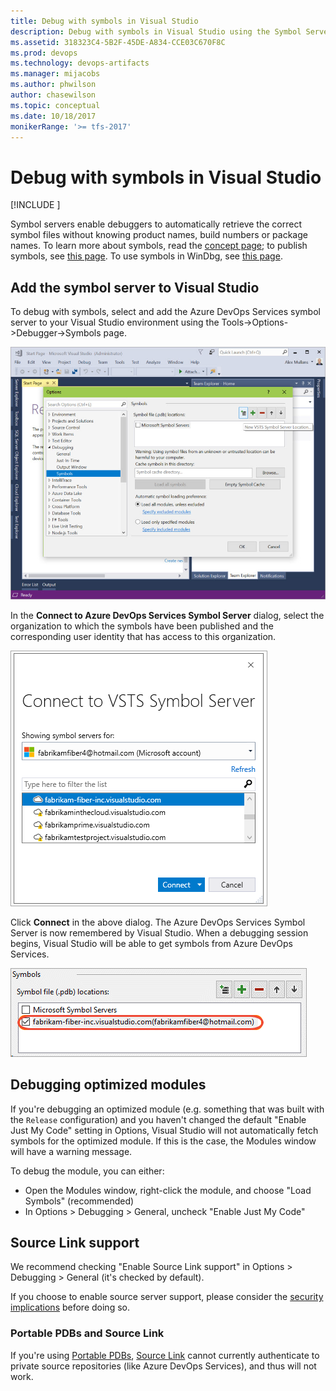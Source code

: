 ```yaml
---
title: Debug with symbols in Visual Studio
description: Debug with symbols in Visual Studio using the Symbol Server in Azure Artifacts
ms.assetid: 318323C4-5B2F-45DE-A834-CCE03C670F8C
ms.prod: devops
ms.technology: devops-artifacts
ms.manager: mijacobs
ms.author: phwilson
author: chasewilson
ms.topic: conceptual
ms.date: 10/18/2017
monikerRange: '>= tfs-2017'
---
```


# Debug with symbols in Visual Studio

[!INCLUDE [](../_shared/availability-symbols.md)]

Symbol servers enable debuggers to automatically retrieve the correct symbol files without knowing product names, build numbers or package names. To learn more about symbols, read the [concept page](../concepts/symbols.md); to publish symbols, see [this page](/azure/devops/pipelines/artifacts/symbols?toc=/azure/devops/artifacts/toc.json). To use symbols in WinDbg, see [this page](debug-with-symbols-windbg.md).

## Add the symbol server to Visual Studio

To debug with symbols, select and add the Azure DevOps Services symbol server to your Visual Studio environment using the Tools->Options->Debugger->Symbols page.

![Add Azure DevOps Services Symbol Server in VS Debugger](media/vsdebugger1.jpg)

In the **Connect to Azure DevOps Services Symbol Server** dialog, select the organization to which the symbols have been published and the corresponding user identity that has access to this organization. 

![Connect to Azure DevOps Services Symbol Server](media/connectsymbolserver.png)

Click **Connect** in the above dialog. The Azure DevOps Services Symbol Server is now remembered by Visual Studio. When a debugging session begins, Visual Studio will be able to get symbols from Azure DevOps Services.

![Add Azure DevOps Services Symbol Server in VS Debugger](media/vsdebugger2.png)

## Debugging optimized modules

If you're debugging an optimized module (e.g. something that was built with the `Release` configuration) and you haven't changed the default "Enable Just My Code" setting in Options, Visual Studio will not automatically fetch symbols for the optimized module. If this is the case, the Modules window will have a warning message.

To debug the module, you can either:
- Open the Modules window, right-click the module, and choose "Load Symbols" (recommended)
- In Options > Debugging > General, uncheck "Enable Just My Code"

## Source Link support

We recommend checking "Enable Source Link support" in Options > Debugging > General (it's checked by default).

If you choose to enable source server support, please consider the [security implications](/visualstudio/debugger/source-server-security-alert) before doing so.

### Portable PDBs and Source Link

If you're using [Portable PDBs](https://github.com/dotnet/core/blob/master/Documentation/diagnostics/portable_pdb.md), [Source Link](https://github.com/dotnet/core/blob/master/Documentation/diagnostics/source_link.md) cannot currently authenticate to private source repositories (like Azure DevOps Services), and thus will not work.